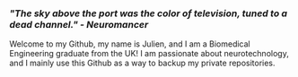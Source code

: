 ### _"The sky above the port was the color of television, tuned to a dead channel." - Neuromancer_ 

Welcome to my Github, my name is Julien, and I am a Biomedical Engineering graduate from the UK!
I am passionate about neurotechnology, and I mainly use this Github as a way to backup my private repositories.

<!--
**TheTestoff/TheTestoff** is a ✨ _special_ ✨ repository because its `README.md` (this file) appears on your GitHub profile.

Here are some ideas to get you started:

- 🔭 I’m currently working on ...
- 🌱 I’m currently learning ...
- 👯 I’m looking to collaborate on ...
- 🤔 I’m looking for help with ...
- 💬 Ask me about ...
- 📫 How to reach me: ...
- 😄 Pronouns: ...
- ⚡ Fun fact: ...
-->

